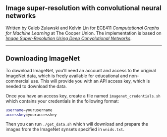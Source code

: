 ## Image super-resolution with convolutional neural networks

Written by Caleb Zulawski and Kelvin Lin for ECE411 *Computational Graphs for Machine Learning* at The Cooper Union.
The implementation is based on [*Image Super-Resolution Using Deep
Convolutional Networks*](https://arxiv.org/pdf/1501.00092v3.pdf).

---


## Downloading ImageNet
To download ImageNet, you'll need an account and access to the original ImageNet data, which is freely available for educational and non-commercial use.  This will provide you with an API access key, which is needed to download the data.

Once you have an access key, create a file named `imagenet_credentials.sh` which contains your credentials in the following format:

```bash
username=yourusername
accesskey=youraccesskey
```

Then you can run `./get_data.sh` which will download and prepare the images from the ImageNet synsets specified in `wnids.txt`.
